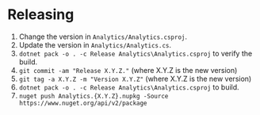 Releasing
=========

 1. Change the version in `Analytics/Analytics.csproj`.
 2. Update the version in `Analytics/Analytics.cs`.
 3. `dotnet pack -o . -c Release Analytics\Analytics.csproj` to verify the build.
 4. `git commit -am "Release X.Y.Z."` (where X.Y.Z is the new version)
 5. `git tag -a X.Y.Z -m "Version X.Y.Z"` (where X.Y.Z is the new version)
 6. `dotnet pack -o . -c Release Analytics\Analytics.csproj` to build.
 7. `nuget push Analytics.{X.Y.Z}.nupkg -Source https://www.nuget.org/api/v2/package`
